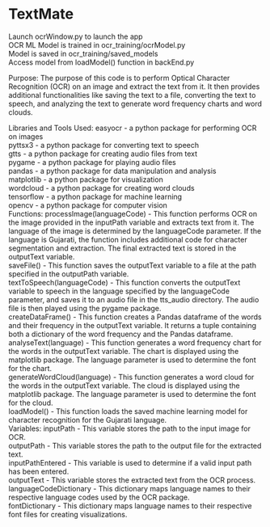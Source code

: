 # TextMate

Launch ocrWindow.py to launch the app <br/>
OCR ML Model is trained in ocr_training/ocrModel.py <br/>
Model is saved in ocr_training/saved_models <br/>
Access model from loadModel() function in backEnd.py

Purpose:
The purpose of this code is to perform Optical Character Recognition (OCR) on an image and extract the text from it. It then provides additional functionalities like saving the text to a file, converting the text to speech, and analyzing the text to generate word frequency charts and word clouds.

Libraries and Tools Used:
easyocr - a python package for performing OCR on images<br/>
pyttsx3 - a python package for converting text to speech<br/>
gtts - a python package for creating audio files from text<br/>
pygame - a python package for playing audio files<br/>
pandas - a python package for data manipulation and analysis<br/>
matplotlib - a python package for visualization<br/>
wordcloud - a python package for creating word clouds<br/>
tensorflow - a python package for machine learning<br/>
opencv - a python package for computer vision<br/>
Functions:
processImage(languageCode) - This function performs OCR on the image provided in the inputPath variable and extracts text from it. The language of the image is determined by the languageCode parameter. If the language is Gujarati, the function includes additional code for character segmentation and extraction. The final extracted text is stored in the outputText variable.
<br/>
saveFile() - This function saves the outputText variable to a file at the path specified in the outputPath variable.<br/>
textToSpeech(languageCode) - This function converts the outputText variable to speech in the language specified by the languageCode parameter, and saves it to an audio file in the tts_audio directory. The audio file is then played using the pygame package.
<br/>
createDataFrame() - This function creates a Pandas dataframe of the words and their frequency in the outputText variable. It returns a tuple containing both a dictionary of the word frequency and the Pandas dataframe.
<br/>
analyseText(language) - This function generates a word frequency chart for the words in the outputText variable. The chart is displayed using the matplotlib package. The language parameter is used to determine the font for the chart.
<br/>
generateWordCloud(language) - This function generates a word cloud for the words in the outputText variable. The cloud is displayed using the matplotlib package. The language parameter is used to determine the font for the cloud.
<br/>loadModel() - This function loads the saved machine learning model for character recognition for the Gujarati language.
<br/>Variables:
inputPath - This variable stores the path to the input image for OCR.<br/>
outputPath - This variable stores the path to the output file for the extracted text.<br/>
inputPathEntered - This variable is used to determine if a valid input path has been entered.<br/>
outputText - This variable stores the extracted text from the OCR process.<br/>
languageCodeDictionary - This dictionary maps language names to their respective language codes used by the OCR package.<br/>
fontDictionary - This dictionary maps language names to their respective font files for creating visualizations.<br/>
